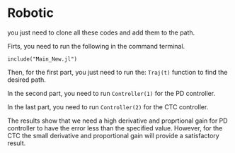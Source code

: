 # Robotic
you just need to clone all these codes and add them to the path.

Firts, you need to run the following in the command terminal.

`include("Main_New.jl")`

Then, for the first part, you just need to run the: `Traj(t)` function to find the desired path. 

In the second part, you need to run `Controller(1)` for the PD controller.


In the last part, you need to run `Controller(2)` for the CTC controller.


The results show that we need a high derivative and proprtional gain for PD controller to have the error less than the specified value. However, for the CTC the small derivative and proportional gain will provide a satisfactory result.

